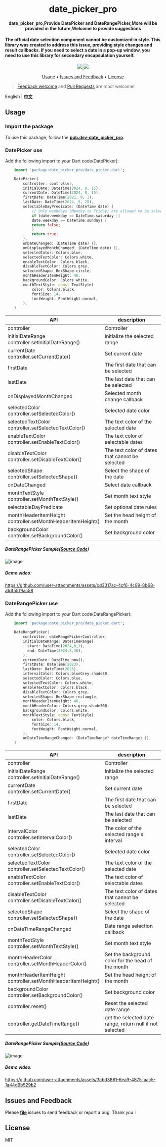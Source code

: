 <h1 align="center">date_picker_pro</h1>
<h4 align="center">
  date_picker_pro,Provide DatePicker and DateRangePicker,More will be provided in the future,Welcome to provide suggestions
</h4>

<h4>
  The official date selection component cannot be customized in style. This library was created to address this issue, providing style changes and result callbacks. If you need to select a date in a pop-up window, you need to use this library for secondary encapsulation yourself.
</h4>

<div align="center">
  <a href="https://pub.dev/packages/date_picker_pro">
    <img src="https://img.shields.io/pub/v/date_picker_pro.svg" />
  </a>
  <img src="https://img.shields.io/github/license/LiuDongCai/date_picker_pro" />
</div>

<p align="center">
  <a href="#usage">Usage</a> •
  <a href="#issues-and-feedback">Issues and Feedback</a> •
  <a href="#license">License</a>
</p>

> [Feedback welcome](https://github.com/LiuDongCai/date_picker_pro/issues) and [Pull Requests](https://github.com/LiuDongCai/date_picker_pro/pulls) are most welcome!

English | [**中文**](https://github.com/LiuDongCai/date_picker_pro/blob/master/README-ZH.md)

## Usage

### Import the package

To use this package, follow the [**pub.dev-date_picker_pro**](https://pub.dev/packages/date_picker_pro).

### DatePicker use

Add the following import to your Dart code(DatePicker):

```dart
    import 'package:date_picker_pro/date_picker.dart';

    DatePicker(
        controller: controller,
        initialDate: DateTime(2024, 8, 15),
        currentDate: DateTime(2024, 8, 16),
        firstDate: DateTime(2021, 8, 1),
        lastDate: DateTime(2024, 9, 28),
        selectableDayPredicate: (DateTime date) {
            // Only weekdays (Monday to Friday) are allowed to be selected
            if (date.weekday == DateTime.saturday ||
            date.weekday == DateTime.sunday) {
            return false;
            }
            return true;
        },
        onDateChanged: (DateTime date) {},
        onDisplayedMonthChanged: (DateTime date) {},
        selectedColor: Colors.blue,
        selectedTextColor: Colors.white,
        enableTextColor: Colors.black,
        disableTextColor: Colors.grey,
        selectedShape: BoxShape.circle,
        monthHeaderItemHeight: 40,
        backgroundColor: Colors.white,
        monthTextStyle: const TextStyle(
            color: Colors.black,
            fontSize: 14,
            fontWeight: FontWeight.normal,
        ),
    )
```

| API                                                             | description                                              |
|-----------------------------------------------------------------|----------------------------------------------------------|
| controller                                                      | Controller                                               |
| initialDateRange<br/>controller.setInitialDateRange()           | Initialize the selected range                            |
| currentDate<br/>controller.setCurrentDate()                     | Set current date                                         |
| firstDate                                                       | The first date that can be selected                      |
| lastDate                                                        | The last date that can be selected                       |
| onDisplayedMonthChanged                                         | Selected month change callback                           |
| selectedColor<br/>controller.setSelectedColor()                 | Selected date color                                      |
| selectedTextColor<br/>controller.setSelectedTextColor()         | The text color of the selected date                      |
| enableTextColor<br/>controller.setEnableTextColor()             | The text color of selectable dates                       |
| disableTextColor<br/>controller.setDisableTextColor()           | The text color of dates that cannot be selected          |
| selectedShape<br/>controller.setSelectedShape()                 | Select the shape of the date                             |
| onDateChanged                                                   | Select date callback                                     |
| monthTextStyle<br/>controller.setMonthTextStyle()               | Set month text style                                     |
| selectableDayPredicate                                          | Set optional date rules                                  |
| monthHeaderItemHeight<br/>controller.setMonthHeaderItemHeight() | Set the head height of the month                         |
| backgroundColor<br/>controller.setBackgroundColor()             | Set background color                                     |

##### DateRangePicker Sample([Source Code](/example/lib/date_range_picker_demo.dart))
![image](./gif/date_picker.gif)

##### Demo video:
https://github.com/user-attachments/assets/cd3317ac-4cf6-4c99-8b68-a1df5519ac58

### DateRangePicker use

Add the following import to your Dart code(DateRangePicker):

```dart
    import 'package:date_picker_pro/date_picker.dart';

    DateRangePicker(
        controller: dateRangePickerController,
        initialDateRange: DateTimeRange(
          start: DateTime(2024,8,1),
          end: DateTime(2024,8,30),
        ),
        currentDate: DateTime.now(),
        firstDate: DateTime(2023),
        lastDate: DateTime(2025),
        intervalColor: Colors.blueGrey.shade50,
        selectedColor: Colors.blue,
        selectedTextColor: Colors.white,
        enableTextColor: Colors.black,
        disableTextColor: Colors.grey,
        selectedShape: BoxShape.rectangle,
        monthHeaderItemHeight: 40,
        monthHeaderColor: Colors.grey.shade300,
        backgroundColor: Colors.white,
        monthTextStyle: const TextStyle(
            color: Colors.black,
            fontSize: 14,
            fontWeight: FontWeight.normal,
        ),
        onDateTimeRangeChanged: (DateTimeRange? dateTimeRange) {},
    )
```

| API                                                             | description                                              |
|-----------------------------------------------------------------|----------------------------------------------------------|
| controller                                                      | Controller                                               |
| initialDateRange<br/>controller.setInitialDateRange()           | Initialize the selected range                            |
| currentDate<br/>controller.setCurrentDate()                     | Set current date                                         |
| firstDate                                                       | The first date that can be selected                      |
| lastDate                                                        | The last date that can be selected                       |
| intervalColor<br/>controller.setIntervalColor()                 | The color of the selected range's interval               |
| selectedColor<br/>controller.setSelectedColor()                 | Selected date color                                      |
| selectedTextColor<br/>controller.setSelectedTextColor()         | The text color of the selected date                      |
| enableTextColor<br/>controller.setEnableTextColor()             | The text color of selectable dates                       |
| disableTextColor<br/>controller.setDisableTextColor()           | The text color of dates that cannot be selected          |
| selectedShape<br/>controller.setSelectedShape()                 | Select the shape of the date                             |
| onDateTimeRangeChanged                                          | Date range selection callback                            |
| monthTextStyle<br/>controller.setMonthTextStyle()               | Set month text style                                     |
| monthHeaderColor<br/>controller.setMonthHeaderColor()           | Set the background color for the head of the month       |
| monthHeaderItemHeight<br/>controller.setMonthHeaderItemHeight() | Set the head height of the month                         |
| backgroundColor<br/>controller.setBackgroundColor()             | Set background color                                     |
| controller.reset()                                              | Reset the selected date range                            |
| controller.getDateTimeRange()                                   | get the selected date range, return null if not selected |

##### DateRangePicker Sample([Source Code](/example/lib/date_range_picker_demo.dart))
![image](./gif/date_ranger_picker.gif)

##### Demo video:
https://github.com/user-attachments/assets/3abd3861-6ea9-4875-aac5-1a44d9b529b2

## Issues and Feedback

Please [**file**](https://github.com/LiuDongCai/date_picker_pro/issues) issues to send feedback or report a bug. Thank you !

## License

MIT
